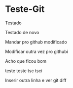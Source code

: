 # Teste-Git

Testado

Testado de novo

Mandar pro github modificado


Modificar outra vez pro githubi


Acho que ficou bom


teste teste tsc tsci


Inserir outra linha e ver git diff

